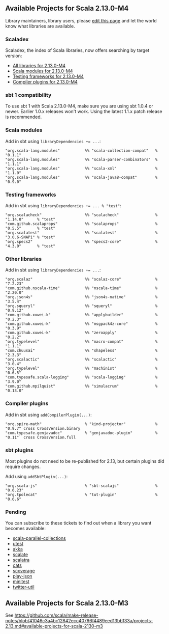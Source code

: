 ## Available Projects for Scala 2.13.0-M4

Library maintainers, library users, please [edit this page](https://github.com/scala/make-release-notes/edit/2.13.x/projects-2.13.md) and let the world know what libraries are available.

### Scaladex

Scaladex, the index of Scala libraries, now offers searching by target version:

* [All libraries for 2.13.0-M4](https://index.scala-lang.org/search?q=fullScalaVersion%3A2.13.0-M4)
* [Scala modules for 2.13.0-M4](https://index.scala-lang.org/search?q=fullScalaVersion%3A2.13.0-M4+AND+organization%3Ascala)
* [Testing frameworks for 2.13.0-M4](https://index.scala-lang.org/search?q=fullScalaVersion%3A2.13.0-M4+AND+topics%3Atesting)
* [Compiler plugins for 2.13.0-M4](https://index.scala-lang.org/search?q=fullScalaVersion%3A2.13.0-M4+AND+topics%3Acompiler-plugin)

### sbt 1 compatibility

To use sbt 1 with Scala 2.13.0-M4, make sure you are using sbt 1.0.4 or newer.
Earlier 1.0.x releases won't work.  Using the latest 1.1.x patch release is
recommended.

### Scala modules

Add in sbt using `libraryDependencies += ...`:

    "org.scala-lang.modules"           %% "scala-collection-compat"   % "0.1.1"
    "org.scala-lang.modules"           %% "scala-parser-combinators"  % "1.1.1"
    "org.scala-lang.modules"           %% "scala-xml"                 % "1.1.0"
    "org.scala-lang.modules"           %% "scala-java8-compat"        % "0.9.0"

### Testing frameworks

Add in sbt using `libraryDependencies += ... % "test"`:

    "org.scalacheck"                   %% "scalacheck"                % "1.14.0"      % "test"
    "com.github.scalaprops"            %% "scalaprops"                % "0.5.5"       % "test"
    "org.scalatest"                    %% "scalatest"                 % "3.0.6-SNAP1" % "test"
    "org.specs2"                       %% "specs2-core"               % "4.3.0"       % "test"

### Other libraries

Add in sbt using `libraryDependencies += ...`:

    "org.scalaz"                       %% "scalaz-core"               % "7.2.23"
    "com.github.nscala-time"           %% "nscala-time"               % "2.20.0"
    "org.json4s"                       %% "json4s-native"             % "3.5.4"
    "org.squeryl"                      %% "squeryl"                   % "0.9.12"
    "com.github.xuwei-k"               %% "applybuilder"              % "0.2.3"
    "com.github.xuwei-k"               %% "msgpack4z-core"            % "0.3.9"
    "com.github.xuwei-k"               %% "zeroapply"                 % "0.2.2"
    "org.typelevel"                    %% "macro-compat"              % "1.1.1"
    "com.chuusai"                      %% "shapeless"                 % "2.3.3"
    "org.scalactic"                    %% "scalactic"                 % "3.0.4"
    "org.typelevel"                    %% "machinist"                 % "0.6.5"
    "com.typesafe.scala-logging"       %% "scala-logging"             % "3.9.0"
    "com.github.mpilquist"             %% "simulacrum"                % "0.13.0"

### Compiler plugins

Add in sbt using `addCompilerPlugin(...)`:

    "org.spire-math"                   % "kind-projector"             % "0.9.7" cross CrossVersion.binary
    "com.typesafe.genjavadoc"          % "genjavadoc-plugin"          % "0.11"  cross CrossVersion.full

### sbt plugins

Most plugins do not need to be re-published for 2.13, but certain plugins did require changes.

Add using `addSbtPlugin(...)`:

    "org.scala-js"                     % "sbt-scalajs"                % "0.6.23"
    "org.tpolecat"                     % "tut-plugin"                 % "0.6.6"

### Pending

You can subscribe to these tickets to find out when a library you want becomes available:

* [scala-parallel-collections](https://github.com/scala/scala-parallel-collections/issues/41)
* [utest](https://github.com/lihaoyi/utest/issues/159)
* [akka](https://github.com/akka/akka/issues/25105)
* [scalate](https://github.com/scalate/scalate/issues/133)
* [scalatra](https://github.com/scalatra/scalatra/issues/831)
* [cats](https://github.com/typelevel/cats/issues/2267)
* [scoverage](https://github.com/scoverage/scalac-scoverage-plugin/issues/225)
* [play-json](https://github.com/playframework/play-json/issues/167)
* [minitest](https://github.com/monix/minitest/issues/23)
* [twitter-util](https://github.com/twitter/util/issues/219)

## Available Projects for Scala 2.13.0-M3

See <https://github.com/scala/make-release-notes/blob/41046c3a4bc12842ecc40766f4489eed13bb133a/projects-2.13.md#available-projects-for-scala-2130-m3>
